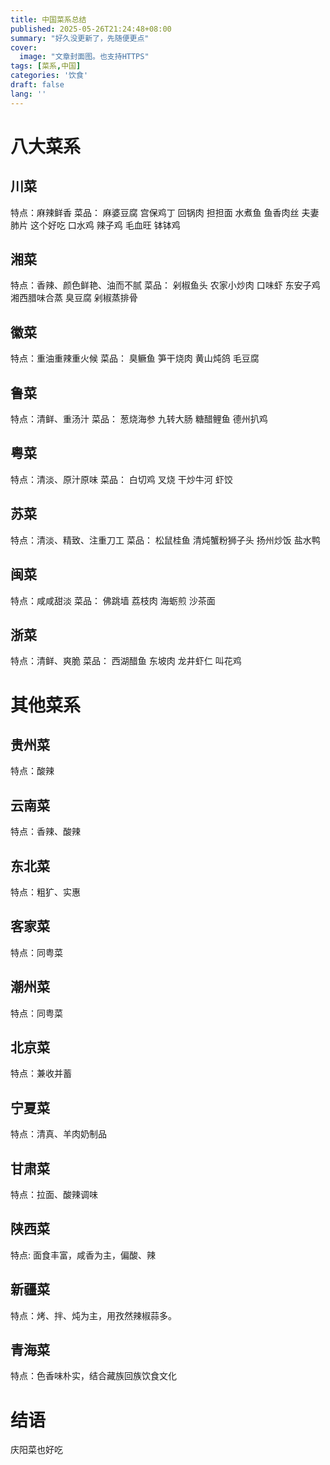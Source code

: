 ```yaml
---
title: 中国菜系总结
published: 2025-05-26T21:24:48+08:00
summary: "好久没更新了，先随便更点"
cover:
  image: "文章封面图。也支持HTTPS"
tags: [菜系,中国]
categories: '饮食'
draft: false 
lang: ''
---
```

# 八大菜系
## 川菜
特点：麻辣鲜香
菜品：
麻婆豆腐
宫保鸡丁
回锅肉
担担面
水煮鱼
鱼香肉丝
夫妻肺片 这个好吃
口水鸡
辣子鸡
毛血旺
钵钵鸡
## 湘菜
特点：香辣、颜色鲜艳、油而不腻
菜品：
剁椒鱼头
农家小炒肉
口味虾
东安子鸡
湘西腊味合蒸
臭豆腐
剁椒蒸排骨
## 徽菜
特点：重油重辣重火候
菜品：
臭鳜鱼
笋干烧肉
黄山炖鸽
毛豆腐
## 鲁菜
特点：清鲜、重汤汁
菜品：
葱烧海参
九转大肠
糖醋鲤鱼
德州扒鸡
## 粤菜
特点：清淡、原汁原味
菜品： 
白切鸡
叉烧
干炒牛河
虾饺
## 苏菜
特点：清淡、精致、注重刀工
菜品：
松鼠桂鱼
清炖蟹粉狮子头
扬州炒饭
盐水鸭
## 闽菜
特点：咸咸甜淡
菜品：
佛跳墙
荔枝肉
海蛎煎
沙茶面
## 浙菜
特点：清鲜、爽脆
菜品：
西湖醋鱼
东坡肉
龙井虾仁
叫花鸡

# 其他菜系
## 贵州菜
特点：酸辣
## 云南菜
特点：香辣、酸辣
## 东北菜
特点：粗犷、实惠
## 客家菜
特点：同粤菜
## 潮州菜
特点：同粤菜
## 北京菜
特点：兼收并蓄
## 宁夏菜
特点：清真、羊肉奶制品
## 甘肃菜
特点：拉面、酸辣调味
## 陕西菜
特点: 面食丰富，咸香为主，偏酸、辣
## 新疆菜
特点：烤、拌、炖为主，用孜然辣椒蒜多。
## 青海菜
特点：色香味朴实，结合藏族回族饮食文化

# 结语
庆阳菜也好吃